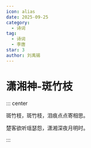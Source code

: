 ```yaml
---
icon: alias
date: 2025-09-25
category:
  - 诗词
tag:
  - 诗词
  - 李唐
star: 3
author: 刘禹锡
---
```


# 潇湘神-斑竹枝

<!-- more -->



::: center

斑竹枝，斑竹枝，泪痕点点寄相思。

楚客欲听瑶瑟怨，潇湘深夜月明时。

:::